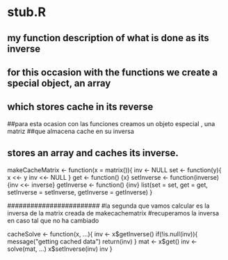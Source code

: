 # stub.R
## my function description of what is done as its inverse
## for this occasion with the functions we create a special object, an array
## which stores cache in its reverse
##para esta ocasion con las funciones creamos un objeto especial , una matriz
##que almacena cache en su inversa
## stores an array and caches its inverse.

makeCacheMatrix <- function(x = matrix()){
  inv <- NULL
  set <- function(y){
    x <<- y
    inv <<- NULL
  }
  get <- function() {x}
  setInverse <- function(inverse) {inv <<- inverse}
  getInverse <- function() {inv}
  list(set = set, get = get, setInverse = setInverse, getInverse = getInverse)
}


########################
#la segunda que vamos calcular es la inversa de la matrix creada de makecachematrix 
#recuperamos la inversa en caso tal que no ha cambiado

cacheSolve <- function(x, ...){
  inv <- x$getInverse()
  if(!is.null(inv)){
    message("getting cached data")
    return(inv)
  }
  mat <- x$get()
  inv <- solve(mat, ...)
  x$setInverse(inv)
  inv
}

